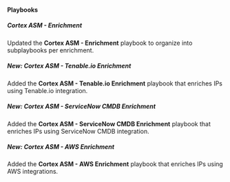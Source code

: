 
#### Playbooks

##### Cortex ASM - Enrichment
Updated the **Cortex ASM - Enrichment** playbook to organize into subplaybooks per enrichment.

##### New: Cortex ASM - Tenable.io Enrichment
Added the **Cortex ASM - Tenable.io Enrichment** playbook that enriches IPs using Tenable.io integration.

##### New: Cortex ASM - ServiceNow CMDB Enrichment
Added the **Cortex ASM - ServiceNow CMDB Enrichment** playbook that enriches IPs using ServiceNow CMDB integration.

##### New: Cortex ASM - AWS Enrichment
Added the **Cortex ASM - AWS Enrichment** playbook that enriches IPs using AWS integrations.